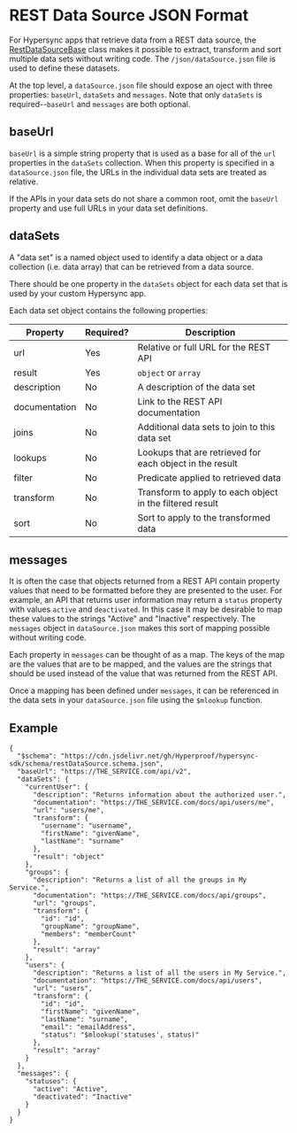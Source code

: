 # REST Data Source JSON Format

For Hypersync apps that retrieve data from a REST data source, the [RestDataSourceBase](./005-data-sources.md) class makes it possible to extract, transform and sort multiple data sets without writing code. The `/json/dataSource.json` file is used to define these datasets.

At the top level, a `dataSource.json` file should expose an oject with three properties: `baseUrl`, `dataSets` and `messages`. Note that only `dataSets` is required--`baseUrl` and `messages` are both optional.

## baseUrl

`baseUrl` is a simple string property that is used as a base for all of the `url` properties in the `dataSets` collection. When this property is specified in a `dataSource.json` file, the URLs in the individual data sets are treated as relative.

If the APIs in your data sets do not share a common root, omit the `baseUrl` property and use full URLs in your data set definitions.

## dataSets

A "data set" is a named object used to identify a data object or a data collection (i.e. data array) that can be retrieved from a data source.

There should be one property in the `dataSets` object for each data set that is used by your custom Hypersync app.

Each data set object contains the following properties:

| Property      | Required? | Description                                              |
| ------------- | --------- | -------------------------------------------------------- |
| url           | Yes       | Relative or full URL for the REST API                    |
| result        | Yes       | `object` or `array`                                      |
| description   | No        | A description of the data set                            |
| documentation | No        | Link to the REST API documentation                       |
| joins         | No        | Additional data sets to join to this data set            |
| lookups       | No        | Lookups that are retrieved for each object in the result |
| filter        | No        | Predicate applied to retrieved data                      |
| transform     | No        | Transform to apply to each object in the filtered result |
| sort          | No        | Sort to apply to the transformed data                    |

## messages

It is often the case that objects returned from a REST API contain property values that need to be formatted before they are presented to the user. For example, an API that returns user information may return a `status` property with values `active` and `deactivated`. In this case it may be desirable to map these values to the strings "Active" and "Inactive" respectively. The `messages` object in `dataSource.json` makes this sort of mapping possible without writing code.

Each property in `messages` can be thought of as a map. The keys of the map are the values that are to be mapped, and the values are the strings that should be used instead of the value that was returned from the REST API.

Once a mapping has been defined under `messages`, it can be referenced in the data sets in your `dataSource.json` file using the `$mlookup` function.

## Example

```
{
  "$schema": "https://cdn.jsdelivr.net/gh/Hyperproof/hypersync-sdk/schema/restDataSource.schema.json",
  "baseUrl": "https://THE_SERVICE.com/api/v2",
  "dataSets": {
    "currentUser": {
      "description": "Returns information about the authorized user.",
      "documentation": "https://THE_SERVICE.com/docs/api/users/me",
      "url": "users/me",
      "transform": {
        "username": "username",
        "firstName": "givenName",
        "lastName": "surname"
      },
      "result": "object"
    },
    "groups": {
      "description": "Returns a list of all the groups in My Service.",
      "documentation": "https://THE_SERVICE.com/docs/api/groups",
      "url": "groups",
      "transform": {
        "id": "id",
        "groupName": "groupName",
        "members": "memberCount"
      },
      "result": "array"
    },
    "users": {
      "description": "Returns a list of all the users in My Service.",
      "documentation": "https://THE_SERVICE.com/docs/api/users",
      "url": "users",
      "transform": {
        "id": "id",
        "firstName": "givenName",
        "lastName": "surname",
        "email": "emailAddress",
        "status": "$mlookup('statuses', status)"
      },
      "result": "array"
    }
  },
  "messages": {
    "statuses": {
      "active": "Active",
      "deactivated": "Inactive"
    }
  }
}

```

